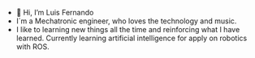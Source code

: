 - 👋 Hi, I’m Luis Fernando
- I´m a Mechatronic engineer, who loves the technology and music.
- I like to learning new things all the time and reinforcing what I have learned. Currently learning artificial intelligence for apply on robotics with ROS.

<!---
LFerOrtiz/LFerOrtiz is a ✨ special ✨ repository because its `README.md` (this file) appears on your GitHub profile.
You can click the Preview link to take a look at your changes.
--->
